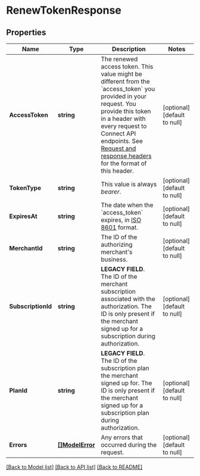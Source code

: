 # RenewTokenResponse

## Properties
Name | Type | Description | Notes
------------ | ------------- | ------------- | -------------
**AccessToken** | **string** | The renewed access token. This value might be different from the &#x60;access_token&#x60; you provided in your request. You provide this token in a header with every request to Connect API endpoints. See [Request and response headers](https://developer.squareup.com/docs/api/connect/v2/#requestandresponseheaders) for the format of this header. | [optional] [default to null]
**TokenType** | **string** | This value is always _bearer_. | [optional] [default to null]
**ExpiresAt** | **string** | The date when the &#x60;access_token&#x60; expires, in [ISO 8601](http://www.iso.org/iso/home/standards/iso8601.htm) format. | [optional] [default to null]
**MerchantId** | **string** | The ID of the authorizing merchant&#x27;s business. | [optional] [default to null]
**SubscriptionId** | **string** | __LEGACY FIELD__. The ID of the merchant subscription associated with the authorization. The ID is only present if the merchant signed up for a subscription during authorization. | [optional] [default to null]
**PlanId** | **string** | __LEGACY FIELD__. The ID of the subscription plan the merchant signed up for. The ID is only present if the merchant signed up for a subscription plan during authorization. | [optional] [default to null]
**Errors** | [**[]ModelError**](Error.md) | Any errors that occurred during the request. | [optional] [default to null]

[[Back to Model list]](../README.md#documentation-for-models) [[Back to API list]](../README.md#documentation-for-api-endpoints) [[Back to README]](../README.md)

